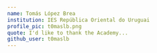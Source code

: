 ```yaml
---
name: Tomás López Brea
institution: IES República Oriental do Uruguai
profile_pic: t0maslb.png
quote: I'd like to thank the Academy...
github_user: t0maslb
---
```

